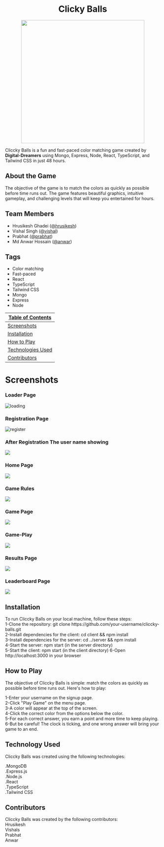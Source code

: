 <div align="center"><h1>Clicky Balls</h1></div>


<p align="center"><img src="https://user-images.githubusercontent.com/86557158/230982198-dd56e6c5-f862-4135-89ae-5b8ab8fc3bc8.png" width="400"></p>

Cliccky Balls is a fun and fast-paced color matching game created by **Digital-Dreamers** using Mongo, Express, Node, React, TypeScript, and Tailwind CSS in just 48 hours. 

## About the Game

The objective of the game is to match the colors as quickly as possible before time runs out. The game features beautiful graphics, intuitive gameplay, and challenging levels that will keep you entertained for hours.

## Team Members

- Hrusikesh Ghadei ([@hrusikesh](https://github.com/hrusikesh8280))
- Vishal Singh ([@vishal](https://github.com/vishal-git9))
- Prabhat ([@prabhat](https://github.com/ParbhatKataria1))
- Md Anwar Hossain ([@anwar](https://github.com/anwarjitme))

## Tags

- Color matching
- Fast-paced
- React
- TypeScript
- Tailwind CSS
- Mongo
- Express
- Node

| [Table of Contents](#table-of-contents) |
| ------- |
| [Screenshots](#screenshots) |
| [Installation](#installation) |
| [How to Play](#how-to-play) |
| [Technologies Used](#technologies-used) |
| [Contributors](#contributors) |



<h1>Screenshots</h1>
<h3>Loader Page</h3>

![loading](https://user-images.githubusercontent.com/86557158/233829072-c8a80107-638a-423b-a8e0-ff47ef0593ef.PNG)
<h3>Registration Page</h3>

![register](https://user-images.githubusercontent.com/86557158/233829401-e4a54b81-455e-42ff-a866-233f489a7188.PNG)


<h3>After Registration The user name showing</h3>
<!-- ![After Register](https://user-images.githubusercontent.com/86557158/233829769-7f53a8ed-a6d9-4b82-9bd1-c86c1071569a.PNG) -->
<img src="https://user-images.githubusercontent.com/86557158/233829769-7f53a8ed-a6d9-4b82-9bd1-c86c1071569a.PNG" />

<h3>Home Page</h3>
<!-- ![Home apge](https://user-images.githubusercontent.com/86557158/233829465-098feae9-a453-4759-82fc-49d5a7e5e461.PNG) -->
<img src="https://user-images.githubusercontent.com/86557158/233829465-098feae9-a453-4759-82fc-49d5a7e5e461.PNG" />

<h3>Game Rules</h3>
<!-- ![Help Button](https://user-images.githubusercontent.com/86557158/233829495-12c66650-5784-46ea-a566-122029618e42.PNG) -->
<img src="https://user-images.githubusercontent.com/86557158/233829495-12c66650-5784-46ea-a566-122029618e42.PNG" />

<h3>Game Page</h3>
<!-- ![Game-page-1](https://user-images.githubusercontent.com/86557158/233829531-b98c9307-00f1-4f08-958f-2bd67aebabdb.PNG) -->
<img src="https://user-images.githubusercontent.com/86557158/233829531-b98c9307-00f1-4f08-958f-2bd67aebabdb.PNG" />

<h3>Game-Play</h3>
<!-- ![Game-mode-1](https://user-images.githubusercontent.com/86557158/233829562-b3617043-7476-40a6-ba0a-7376fb2cb743.PNG) -->
<img src="https://user-images.githubusercontent.com/86557158/233829562-b3617043-7476-40a6-ba0a-7376fb2cb743.PNG" />

<h3>Results Page</h3>
<!-- ![Result Page](https://user-images.githubusercontent.com/86557158/233829585-cd6d0e76-65ba-476a-9458-80ad0aa3e349.PNG) -->
<img src="https://user-images.githubusercontent.com/86557158/233829585-cd6d0e76-65ba-476a-9458-80ad0aa3e349.PNG" />

<h3>Leaderboard Page</h3>
<!-- ![Leaderbord page](https://user-images.githubusercontent.com/86557158/233829597-c62bb411-911f-4c85-a185-62b8d56f7e44.PNG) -->
<img src="https://user-images.githubusercontent.com/86557158/233829597-c62bb411-911f-4c85-a185-62b8d56f7e44.PNG" />


<h2>Installation</h2>
To run Cliccky Balls on your local machine, follow these steps:<br/>
1-Clone the repository: git clone https://github.com/your-username/cliccky-balls.git<br/>
2-Install dependencies for the client: cd client && npm install<br/>
3-Install dependencies for the server: cd ../server && npm install<br/>
4-Start the server: npm start (in the server directory)<br/>
5-Start the client: npm start (in the client directory)
6-Open http://localhost:3000 in your browser


<h2>How to Play</h2>
The objective of Cliccky Balls is simple: match the colors as quickly as possible before time runs out. Here's how to play:<br/>

1-Enter your username on the signup page.<br/>
2-Click "Play Game" on the menu page.<br/>
3-A color will appear at the top of the screen.<br/>
4-Click the correct color from the options below the color.<br/>
5-For each correct answer, you earn a point and more time to keep playing.<br/>
6-But be careful! The clock is ticking, and one wrong answer will bring your game to an end.<br/>


<h2>Technology Used</h2>
Cliccky Balls was created using the following technologies:<br/>

.MongoDB <br/>
.Express.js<br/>
.Node.js<br/>
.React<br/>
.TypeScript<br/>
.Tailwind CSS<br/>

<h2>Contributors</h2>
Cliccky Balls was created by the following contributors:<br/>
Hrusikesh<br/>
Vishals<br/>
Prabhat<br/>
Anwar<br/>


